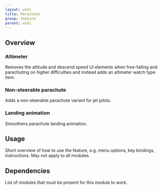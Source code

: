 ```yaml
---
layout: wiki
title: Parachute
group: feature
parent: wiki
---
```


## Overview

### Altimeter
Removes the altitude and descend speed UI elements when free-falling and 
parachuting on higher difficulties and instead adds an altimeter watch type
item.

### Non-steerable parachute
Adds a non-steerable parachute variant for jet pilots.

### Landing animation
Smoothens parachute landing animation.


## Usage

Short overview of how to use the feature, e.g. menu options, key bindings, 
instructions. May not apply to all modules.


## Dependencies

List of modules that must be present for this module to work.
